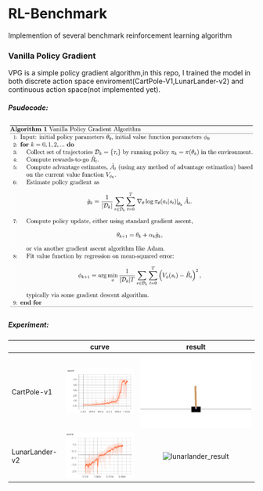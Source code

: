 # RL-Benchmark
Implemention of several benchmark reinforcement learning algorithm
### Vanilla Policy Gradient
VPG is a simple policy gradient algorithm,in this repo, I trained the model in both discrete 
action space enviroment(CartPole-V1,LunarLander-v2) and continuous action space(not implemented yet). <br>
##### Psudocode:
![Vanilla Policy Gradient](https://github.com/Jthon/RL-Benchmark/blob/master/Vanilla_PG/result/vpg.jpg)
##### Experiment:
||curve|result|
---|:--:|:--:|
CartPole-v1|![cartpole_curve](https://github.com/Jthon/RL-Benchmark/blob/master/Vanilla_PG/result/CartPole-v1/curve.jpg)|![cartpole_result](https://github.com/Jthon/RL-Benchmark/blob/master/Vanilla_PG/result/CartPole-v1/epi%3D1000.gif)|
LunarLander-v2|![lunarlander_curve](https://github.com/Jthon/RL-Benchmark/blob/master/Vanilla_PG/result/LunarLander-v2/curve.jpg)|![lunarlander_result](https://github.com/Jthon/RL-Benchmark/blob/master/Vanilla_PG/result/LunarLander-v2/epi%3D8900.gif)|



